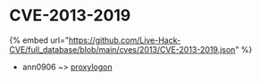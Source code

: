 # CVE-2013-2019
{% embed url="https://github.com/Live-Hack-CVE/full_database/blob/main/cves/2013/CVE-2013-2019.json" %}

* ann0906 ~> [proxylogon](https://www.alice-snow.ru/2013/database/cve-2013-2019/proxylogon-ann0906)